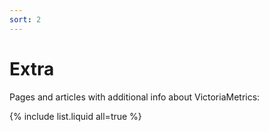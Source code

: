 ```yaml
---
sort: 2
---
```



# Extra

Pages and articles with additional info about VictoriaMetrics:

{% include list.liquid all=true %}